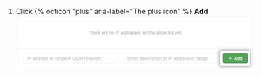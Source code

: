 1. Click {% octicon "plus" aria-label="The plus icon" %} **Add**. ![Add allowed ip address button](/assets/images/help/security/new-allowlist-entry-button.png)
